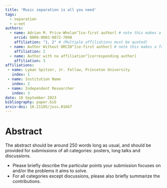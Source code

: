```yaml
---
title: 'Music separation is all you need'
tags:
  - separation
  - u-net
authors:
  - name: Adrian M. Price-Whelan^[co-first author] # note this makes a footnote saying 'co-first author'
    orcid: 0000-0003-0872-7098
    affiliation: "1, 2" # (Multiple affiliations must be quoted)
  - name: Author Without ORCID^[co-first author] # note this makes a footnote saying 'co-first author'
    affiliation: 2
  - name: Author with no affiliation^[corresponding author]
    affiliation: 3
affiliations:
 - name: Lyman Spitzer, Jr. Fellow, Princeton University
   index: 1
 - name: Institution Name
   index: 2
 - name: Independent Researcher
   index: 3
date: 10 September 2023
bibliography: paper.bib
arxiv-doi: 10.21105/joss.01667
---
```


# Abstract

The abstract should be around 250 words long as usual, and should be provided
for submissions of all categories: posters, long talks and discussions.

* Please briefly describe the particular points your submission focuses on and/or the
problems it aims to solve.
* For all categories except discussions, please also briefly summarize the contributions.
